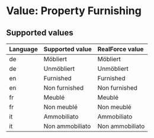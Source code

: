 # Value: Property Furnishing

## Supported values

| Language | Supported value | RealForce value |
| :--- | :--- | :--- |
| de | Möbliert | Möbliert |
| de | Unmöbliert | Unmöbliert |
| en | Furnished | Furnished |
| en | Non furnished | Non furnished |
| fr | Meublé | Meublé |
| fr | Non meublé | Non meublé |
| it | Ammobiliato | Ammobiliato |
| it | Non ammobiliato | Non ammobiliato |
